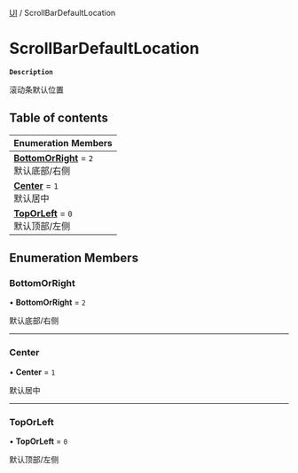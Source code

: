 [UI](../modules/UI.UI.md) / ScrollBarDefaultLocation

# ScrollBarDefaultLocation <Badge type="tip" text="Enumeration" />

**`Description`**

滚动条默认位置

## Table of contents

| Enumeration Members |
| :-----|
| **[BottomOrRight](UI.ScrollBarDefaultLocation.md#bottomorright)** = ``2`` <br> 默认底部/右侧|
| **[Center](UI.ScrollBarDefaultLocation.md#center)** = ``1`` <br> 默认居中|
| **[TopOrLeft](UI.ScrollBarDefaultLocation.md#toporleft)** = ``0`` <br> 默认顶部/左侧|

## Enumeration Members

### BottomOrRight

• **BottomOrRight** = ``2``

默认底部/右侧

___

### Center

• **Center** = ``1``

默认居中

___

### TopOrLeft

• **TopOrLeft** = ``0``

默认顶部/左侧
